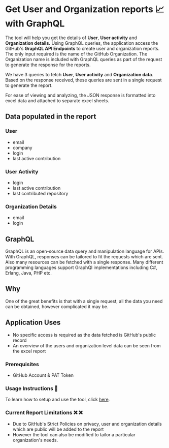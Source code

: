 # Get User and Organization reports 📈 with GraphQL
 
The tool will help you get the details of **User**, **User activity** and **Organization details.** Using GraphQL queries, the application access the GitHub's **GraphQL API Endpoints** to create user and organization reports. The only input required is the name of the GitHub Organization. The Organization name is included with GraphQL queries as part of the request to generate the response for the reports.

We have 3 queries to fetch **User**, **User activity** and **Organization data**. Based on the response received, these queries are sent in a single request to generate the report.

For ease of viewing and analyzing, the JSON response is formatted into excel data and attached to separate excel sheets.

## Data populated in the report

### User

- email
- company
- login
- last active contribution

### User Activity

- login
- last active contribution
- last contributed repository

### Organization Details

- email
- login

## GraphQL

GraphQL is an open-source data query and manipulation language for APIs. With GraphQL, responses can be tailored to fit the requests which are sent. Also many resources can be fetched with a single response. Many different programming languages support GraphQl implementations including C#, Erlang, Java, PHP etc.

## Why

One of the great benefits is that with a single request, all the data you need can be obtained, however complicated it may be.

## Application Uses

 - No specific access is required as the data fetched is GitHub's public record
 - An overview of the users and organization level data can be seen from the excel report

### Prerequisites

 - GitHub Account & PAT Token
 
### Usage Instructions :memo:

To learn how to setup and use the tool, click [here](https://github.com/CanarysAutomations/report-builder/wiki).

### Current Report Limitations :x: :x:

- Due to GitHub's Strict Policies on privacy, user and organization details which are public will be added to the report
- However the tool can also be modified to tailor a particular organization's needs.
    





